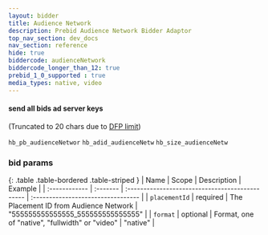 ```yaml
---
layout: bidder
title: Audience Network
description: Prebid Audience Network Bidder Adaptor
top_nav_section: dev_docs
nav_section: reference
hide: true
biddercode: audienceNetwork
biddercode_longer_than_12: true
prebid_1_0_supported : true
media_types: native, video
---
```


#### send all bids ad server keys

(Truncated to 20 chars due to [DFP limit](https://support.google.com/dfp_premium/answer/1628457?hl=en#Key-values))

`hb_pb_audienceNetwor`
`hb_adid_audienceNetw`
`hb_size_audienceNetw`

### bid params

{: .table .table-bordered .table-striped }
| Name          | Scope    | Description                                     | Example                           |
| :------------ | :------- | :---------------------------------------------- | :--------------------------------- |
| `placementId` | required | The Placement ID from Audience Network          | "555555555555555\_555555555555555" |
| `format`      | optional | Format, one of "native", "fullwidth" or "video" | "native"                           |
